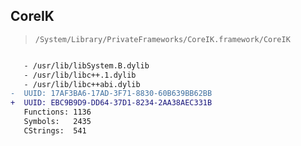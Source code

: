 ## CoreIK

> `/System/Library/PrivateFrameworks/CoreIK.framework/CoreIK`

```diff

   - /usr/lib/libSystem.B.dylib
   - /usr/lib/libc++.1.dylib
   - /usr/lib/libc++abi.dylib
-  UUID: 17AF3BA6-17AD-3F71-8830-60B639BB62BB
+  UUID: EBC9B9D9-DD64-37D1-8234-2AA38AEC331B
   Functions: 1136
   Symbols:   2435
   CStrings:  541

```
